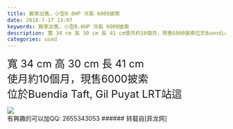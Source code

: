 ```yaml
---
title: 搬家出售，小型0.6HP 冷氣 6000披索
date: 2018-7-17 13:07
keywords: 搬家出售，小型0.6HP 冷氣 6000披索
description: 寬 34 cm 高 30 cm 長 41 cm使月約10個月，現售6000披索位於Buendia Taft, Gil Puyat LRT站這有興趣的可以加QQ: 2655343053
categories: used
---
```

<td class="t_f" id="postmessage_1520628">

<font size="5">寬 34 cm 高 30 cm 長 41 cm<br/>
使月約10個月，現售6000披索<br/>
位於Buendia Taft, Gil Puyat LRT站這<br/>
</font>

<img aid="884694" data-cf-modified-0a4ed439f258164ef470eabe-="" file="data/attachment/forum/201807/17/130635c7078hi3iev7kv39.jpg.thumb.jpg" id="aimg_884694" inpost="1" onclick="" onmouseover="" src="http://www.flw.ph/data/attachment/forum/201807/17/130635c7078hi3iev7kv39.jpg" style="cursor:pointer" zoomfile="data/attachment/forum/201807/17/130635c7078hi3iev7kv39.jpg"/>


<br/>
有興趣的可以加QQ: 2655343053</td>
###### 转载自[菲龙网]